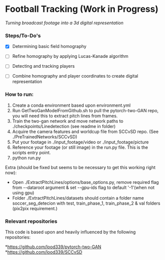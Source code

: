 # Football Tracking (Work in Progress)
*Turning broadcast footage into a 3d digital representation*



### Steps/To-Do's

- [X] Determining basic field homography
- [ ] Refine homography by applying Lucas-Kanade algorithm
- [ ] Detecting and tracking players 
- [ ] Combine homography and player coordinates to create digital representation



### How to run:

1. Create a conda environment based upon environment.yml 
2. Run GetTwoGanModelFromGithub.sh to pull the pytorch-two-GAN repo, you will need this to extract pitch lines from frames.
3. Train the two-gan network and move network paths to ./checkpoints/Linedetection (see readme in folder)
4. Acquire the camera features and worldcup file from SCCvSD repo. (See ./PreTrainedNetworks/SCCvSD)
5. Put your footage in ./input_footage/video or ./input_footage/picture
6. Reference your footage (or still image) in the run.py file. This is the scripts entry point.
7. python run.py


Extra (should be fixed but seems to be necessary to get this working right now):
* Open ./ExtractPitchLines/options/base_options.py, remove required flag from --dataroot argument & set --gpu-ids flag to default '-1'(when not using gpu)
* Folder ./ExtractPitchLines/datasets should contain a folder name soccer_seg_detecion with test, train_phase_1, train_phase_2 & val folders (pix2pix requirement.)


### Relevant repositories

This code is based upon and heavily influenced by the following repositories:

*https://github.com/lood339/pytorch-two-GAN
*https://github.com/lood339/SCCvSD



